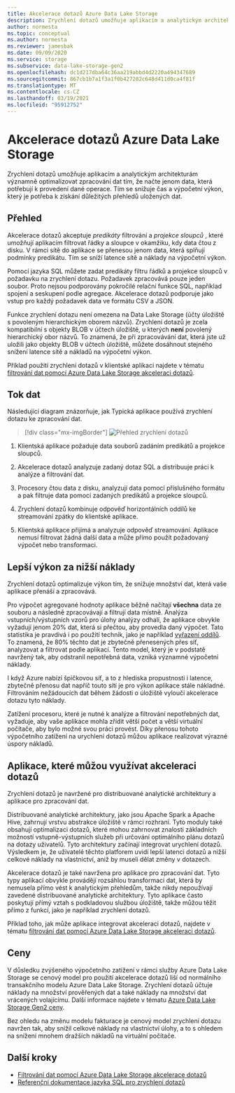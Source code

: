 ```yaml
---
title: Akcelerace dotazů Azure Data Lake Storage
description: Zrychlení dotazů umožňuje aplikacím a analytickým architekturám významně optimalizovat zpracování dat tak, že načte jenom data, která jsou potřebná pro zpracování operace.
author: normesta
ms.topic: conceptual
ms.author: normesta
ms.reviewer: jamesbak
ms.date: 09/09/2020
ms.service: storage
ms.subservice: data-lake-storage-gen2
ms.openlocfilehash: dc1d217dba64c36aa219abbd4d2220a494347689
ms.sourcegitcommit: 867cb1b7a1f3a1f0b427282c648d411d0ca4f81f
ms.translationtype: MT
ms.contentlocale: cs-CZ
ms.lasthandoff: 03/19/2021
ms.locfileid: "95912752"
---
```

# <a name="azure-data-lake-storage-query-acceleration"></a>Akcelerace dotazů Azure Data Lake Storage

Zrychlení dotazů umožňuje aplikacím a analytickým architekturám významně optimalizovat zpracování dat tím, že načte jenom data, která potřebují k provedení dané operace. Tím se snižuje čas a výpočetní výkon, který je potřeba k získání důležitých přehledů uložených dat.

## <a name="overview"></a>Přehled

Akcelerace dotazů akceptuje *predikáty* filtrování a *projekce sloupců* , které umožňují aplikacím filtrovat řádky a sloupce v okamžiku, kdy data čtou z disku. V rámci sítě do aplikace se přenesou jenom data, která splňují podmínky predikátu. Tím se sníží latence sítě a náklady na výpočetní výkon.  

Pomocí jazyka SQL můžete zadat predikáty filtru řádků a projekce sloupců v požadavku na zrychlení dotazu. Požadavek zpracovává pouze jeden soubor. Proto nejsou podporovány pokročilé relační funkce SQL, například spojení a seskupení podle agregace. Akcelerace dotazů podporuje jako vstup pro každý požadavek data ve formátu CSV a JSON.

Funkce zrychlení dotazu není omezena na Data Lake Storage (účty úložiště s povoleným hierarchickým oborem názvů). Zrychlení dotazů je zcela kompatibilní s objekty BLOB v účtech úložiště, u kterých **není** povolený hierarchický obor názvů. To znamená, že při zpracovávání dat, která jste už uložili jako objekty BLOB v účtech úložiště, můžete dosáhnout stejného snížení latence sítě a nákladů na výpočetní výkon.

Příklad použití zrychlení dotazů v klientské aplikaci najdete v tématu [filtrování dat pomocí Azure Data Lake Storage akceleraci dotazů](data-lake-storage-query-acceleration-how-to.md).

## <a name="data-flow"></a>Tok dat

Následující diagram znázorňuje, jak Typická aplikace používá zrychlení dotazu ke zpracování dat.

> [!div class="mx-imgBorder"]
> ![Přehled zrychlení dotazů](./media/data-lake-storage-query-acceleration/query-acceleration.png)

1. Klientská aplikace požaduje data souborů zadáním predikátů a projekce sloupců.

2. Akcelerace dotazů analyzuje zadaný dotaz SQL a distribuuje práci k analýze a filtrování dat.

3. Procesory čtou data z disku, analyzují data pomocí příslušného formátu a pak filtruje data pomocí zadaných predikátů a projekce sloupců.

4. Zrychlení dotazů kombinuje odpověď horizontálních oddílů ke streamování zpátky do klientské aplikace.

5. Klientská aplikace přijímá a analyzuje odpověď streamování. Aplikace nemusí filtrovat žádná další data a může přímo použít požadovaný výpočet nebo transformaci.

## <a name="better-performance-at-a-lower-cost"></a>Lepší výkon za nižší náklady

Zrychlení dotazů optimalizuje výkon tím, že snižuje množství dat, která vaše aplikace přenáší a zpracovává.

Pro výpočet agregované hodnoty aplikace běžně načítají **všechna** data ze souboru a následně zpracovávají a filtrují data místně. Analýza vstupních/výstupních vzorů pro úlohy analýzy odhalí, že aplikace obvykle vyžadují jenom 20% dat, která si přečtou, aby provedla daný výpočet. Tato statistika je pravdivá i po použití technik, jako je například [vyřazení oddílů](../../hdinsight/hdinsight-hadoop-optimize-hive-query.md#hive-partitioning). To znamená, že 80% těchto dat je zbytečně přenesených přes síť, analyzovat a filtrovat podle aplikací. Tento model, který je v podstatě navržený tak, aby odstranil nepotřebná data, vzniká významné výpočetní náklady.  

I když Azure nabízí špičkovou síť, a to z hlediska propustnosti i latence, zbytečně přenosu dat napříč touto sítí je pro výkon aplikace stále nákladné. Filtrováním nežádoucích dat během žádosti o úložiště vyloučí akcelerace dotazu tyto náklady.

Zatížení procesoru, které je nutné k analýze a filtrování nepotřebných dat, vyžaduje, aby vaše aplikace mohla zřídit větší počet a větší virtuální počítače, aby bylo možné svou práci provést. Díky přenosu tohoto výpočetního zatížení na urychlení dotazů můžou aplikace realizovat výrazné úspory nákladů.

## <a name="applications-that-can-benefit-from-query-acceleration"></a>Aplikace, které můžou využívat akceleraci dotazů

Zrychlení dotazů je navržené pro distribuované analytické architektury a aplikace pro zpracování dat. 

Distribuované analytické architektury, jako jsou Apache Spark a Apache Hive, zahrnují vrstvu abstrakce úložiště v rámci rozhraní. Tyto moduly také obsahují optimalizaci dotazů, které mohou zahrnovat znalosti základních možností vstupně-výstupních služeb při určování optimálního plánu dotazů na dotazy uživatelů. Tyto architektury začínají integrovat urychlení dotazů. Výsledkem je, že uživatelé těchto platforem uvidí lepší latenci dotazů a nižší celkové náklady na vlastnictví, aniž by museli dělat změny v dotazech. 

Akcelerace dotazů je také navržena pro aplikace pro zpracování dat. Tyto typy aplikací obvykle provádějí rozsáhlou transformaci dat, která by nemusela přímo vést k analytickým přehledům, takže nikdy nepoužívají zavedené distribuované analytické architektury. Tyto aplikace často poskytují přímý vztah s podkladovou službou úložiště, takže můžou těžit přímo z funkcí, jako je například zrychlení dotazů. 

Příklad toho, jak může aplikace integrovat akceleraci dotazů, najdete v tématu [filtrování dat pomocí Azure Data Lake Storage akceleraci dotazů](data-lake-storage-query-acceleration-how-to.md).

## <a name="pricing"></a>Ceny

V důsledku zvýšeného výpočetního zatížení v rámci služby Azure Data Lake Storage se cenový model pro použití akcelerace dotazů liší od normálního transakčního modelu Azure Data Lake Storage. Zrychlení dotazů účtuje náklady na množství prověřených dat a také náklady na množství dat vrácených volajícímu. Další informace najdete v tématu [Azure Data Lake Storage Gen2 ceny](https://azure.microsoft.com/pricing/details/storage/data-lake/).

Bez ohledu na změnu modelu fakturace je cenový model zrychlení dotazu navržen tak, aby snížil celkové náklady na vlastnictví úlohy, a to s ohledem na snížení mnohem dražších nákladů na virtuální počítače.

## <a name="next-steps"></a>Další kroky

- [Filtrování dat pomocí Azure Data Lake Storage akcelerace dotazů](data-lake-storage-query-acceleration-how-to.md)
- [Referenční dokumentace jazyka SQL pro zrychlení dotazů](query-acceleration-sql-reference.md)